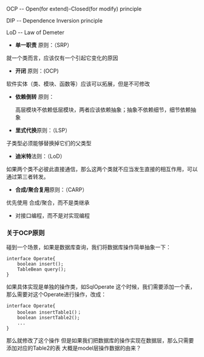 OCP -- Open\(for extend\)-Closed\(for modify\) principle

DIP -- Dependence Inversion principle

LoD -- Law of Demeter



- **单一职责** 原则：（SRP） 

就一个类而言，应该仅有一个引起它变化的原因 

- **开闭** 原则：\(OCP\) 

软件实体（类、模块、函数等）应该可以拓展，但是不可修改 

- **依赖倒转** 原则：

    高层模块不依赖低层模块，两者应该依赖抽象；抽象不依赖细节，细节依赖抽象 

- **里式代换**原则：（LSP）

子类型必须能够替换掉它们的父类型

- **迪米特**法则：（LoD）

如果两个类不必彼此直接通信，那么这两个类就不应当发生直接的相互作用，可以通过第三者转发。 

- **合成/聚合复用**原则：（CARP）

优先使用 合成/聚合，而不是类继承

- 对接口编程，而不是对实现编程

### 关于OCP原则

碰到一个场景，如果是数据库查询，我们将数据库操作简单抽象一下：

```text
interface Operate{
    boolean insert();
    TableBean query();
}
```

如果具体实现是单独的操作类，如SqlOperate 这个时候，我们需要添加一个表，那么需要对这个Operate进行操作，改成：

```text
interface Operate{
    boolean insertTable1()；
    boolean insertTable2();
    ...
}
```

那么就修改了这个操作 但是如果我们把数据库的操作实现在数据层，那么只需要添加对应的Table2的表 大概是model层操作数据的由来？

